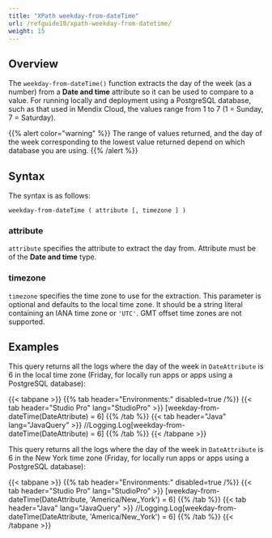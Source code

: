 ```yaml
---
title: "XPath weekday-from-dateTime"
url: /refguide10/xpath-weekday-from-datetime/
weight: 15
---
```


## Overview

The `weekday-from-dateTime()` function extracts the day of the week (as a number) from a **Date and time** attribute so it can be used to compare to a value. For running locally and deployment using a PostgreSQL database, such as that used in Mendix Cloud, the values range from 1 to 7 (1 = Sunday, 7 = Saturday).

{{% alert color="warning" %}}
The range of values returned, and the day of the week corresponding to the lowest value returned depend on which database you are using.
{{% /alert %}}

## Syntax

The syntax is as follows:

```
weekday-from-dateTime ( attribute [, timezone ] )
```

### attribute

`attribute` specifies the attribute to extract the day from. Attribute must be of the **Date and time** type.

### timezone

`timezone` specifies the time zone to use for the extraction. This parameter is optional and defaults to the local time zone. It should be a string literal containing an IANA time zone or `'UTC'`. GMT offset time zones are not supported.

## Examples

This query returns all the logs where the day of the week in `DateAttribute` is 6 in the local time zone (Friday, for locally run apps or apps using a PostgreSQL database):

{{< tabpane >}}
  {{% tab header="Environments:" disabled=true /%}}
  {{< tab header="Studio Pro" lang="StudioPro" >}}
    [weekday-from-dateTime(DateAttribute) = 6]
    {{% /tab %}}
  {{< tab header="Java" lang="JavaQuery" >}}
     //Logging.Log[weekday-from-dateTime(DateAttribute) = 6]
    {{% /tab %}}
{{< /tabpane >}}

This query returns all the logs where the day of the week in `DateAttribute` is 6 in the New York time zone (Friday, for locally run apps or apps using a PostgreSQL database):

{{< tabpane >}}
  {{% tab header="Environments:" disabled=true /%}}
  {{< tab header="Studio Pro" lang="StudioPro" >}}
    [weekday-from-dateTime(DateAttribute, 'America/New_York') = 6]
    {{% /tab %}}
  {{< tab header="Java" lang="JavaQuery" >}}
     //Logging.Log[weekday-from-dateTime(DateAttribute, 'America/New_York') = 6]
    {{% /tab %}}
{{< /tabpane >}}
